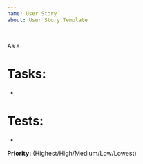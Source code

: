 ```yaml
---
name: User Story
about: User Story Template

---
```


As a 

# Tasks:
 - 

# Tests:
 -

**Priority:** (Highest/High/Medium/Low/Lowest)
